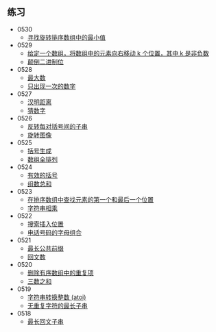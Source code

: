 ## 练习
- 0530
    - [寻找旋转排序数组中的最小值](https://leetcode-cn.com/problems/find-minimum-in-rotated-sorted-array/)
- 0529
    - [给定一个数组，将数组中的元素向右移动 k 个位置，其中 k 是非负数](https://leetcode-cn.com/problems/rotate-array/)
    - [颠倒二进制位](https://leetcode-cn.com/problems/reverse-bits/)
- 0528
    - [最大数](https://leetcode-cn.com/problems/largest-number/)
    - [只出现一次的数字](https://leetcode-cn.com/problems/single-number/)
- 0527
    - [汉明距离](https://leetcode-cn.com/problems/hamming-distance/)
    - [猜数字](https://leetcode-cn.com/problems/guess-numbers/)
- 0526
    - [ 反转每对括号间的子串](https://leetcode-cn.com/problems/reverse-substrings-between-each-pair-of-parentheses/)
    - [旋转图像](https://leetcode-cn.com/problems/rotate-image/)
- 0525
    - [括号生成](https://leetcode-cn.com/problems/generate-parentheses/)
    - [数组全排列](https://leetcode-cn.com/problems/permutations/)
- 0524
    - [有效的括号](https://leetcode-cn.com/problems/valid-parentheses/solution/valid-parentheses-fu-zhu-zhan-fa-by-jin407891080/)
    - [组数总和](https://leetcode-cn.com/problems/combination-sum/solution/zu-he-zong-he-by-leetcode-solution/)
- 0523
    - [ 在排序数组中查找元素的第一个和最后一个位置](https://leetcode-cn.com/problems/find-first-and-last-position-of-element-in-sorted-array/)
    - [字符串相乘](https://leetcode-cn.com/problems/multiply-strings/)
- 0522 
    - [搜索插入位置](https://leetcode-cn.com/problems/search-insert-position/)
    - [电话号码的字母组合](https://leetcode-cn.com/problems/letter-combinations-of-a-phone-number/)
- 0521 
    - [最长公共前缀](https://leetcode-cn.com/problems/longest-common-prefix/)
    - [回文数](https://leetcode-cn.com/problems/palindrome-number/)
- 0520 
    - [删除有序数组中的重复项](https://leetcode-cn.com/problems/remove-duplicates-from-sorted-array/)
    - [三数之和](https://leetcode-cn.com/problems/3sum/)
- 0519 
    - [ 字符串转换整数 (atoi)](https://leetcode-cn.com/problems/string-to-integer-atoi/)
    - [无重复字符的最长子串](https://leetcode-cn.com/problems/longest-substring-without-repeating-characters/)
- 0518
    + [ 最长回文子串](https://leetcode-cn.com/problems/longest-palindromic-substring/)



